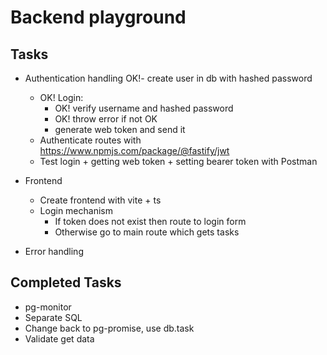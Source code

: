 # Backend playground

## Tasks

- Authentication handling
  OK!- create user in db with hashed password
  - OK! Login:
    - OK! verify username and hashed password
    - OK! throw error if not OK
    - generate web token and send it
  - Authenticate routes with https://www.npmjs.com/package/@fastify/jwt
  - Test login + getting web token + setting bearer token with Postman
- Frontend

  - Create frontend with vite + ts
  - Login mechanism
    - If token does not exist then route to login form
    - Otherwise go to main route which gets tasks

- Error handling

## Completed Tasks

- pg-monitor
- Separate SQL
- Change back to pg-promise, use db.task
- Validate get data
